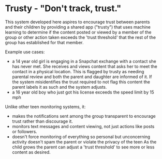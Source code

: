 # Trusty - "Don't track, trust."

This system developed here aspires to encourage trust between parents and their children by providing a shared app ("trusty") that uses machine learning to determine if the content posted or viewed by a member of the group or other action taken exceeds the 'trust threshold' that the rest of the group has established for that member.

Example use cases:
* a 14 year old girl is engaging in a Snapchat exchange with a contact she has never met. She receives and views content that asks her to meet the contact in a physical location. This is flagged by trusty as needing parental review and both the parent and daughter are informed of it. If the system misidentifies the trust required to not flag this content the parent labels it as such and the system adjusts.
* a 16 year old boy who just got his license exceeds the speed limit by 15 mph

Unlike other teen monitoring systems, it:
* makes the notifications sent among the group transparent to encourage trust rather than discourage it. 
* monitors text messages and content viewing, not just actions like posts or followers. 
* doesn't force monitoring of everything so personal but unconcerning activity doesn't spam the parent or violate the privacy of the teen As the child grows the parent can adjust a 'trust threshold' to see more or less content as desired. 
